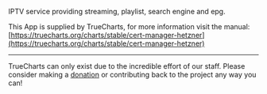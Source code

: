 IPTV service providing streaming, playlist, search engine and epg.

This App is supplied by TrueCharts, for more information visit the manual: [https://truecharts.org/charts/stable/cert-manager-hetzner](https://truecharts.org/charts/stable/cert-manager-hetzner)

---

TrueCharts can only exist due to the incredible effort of our staff.
Please consider making a [donation](https://truecharts.org/sponsor) or contributing back to the project any way you can!
